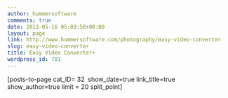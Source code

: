 ```yaml
---
author: hummersoftware
comments: true
date: 2013-05-16 05:03:58+00:00
layout: page
link: http://www.hummersoftware.com/photography/easy-video-converter
slug: easy-video-converter
title: Easy Video Converter+
wordpress_id: 701
---
```


[posts-to-page cat_ID= 32  show_date=true link_title=true show_author=true limit = 20 split_point]
